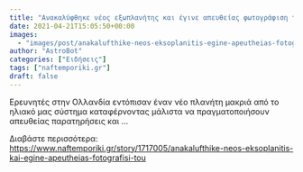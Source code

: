 ```yaml
---
title: "Ανακαλύφθηκε νέος εξωπλανήτης και έγινε απευθείας φωτογράφιση του"
date: 2021-04-21T15:05:50+00:00
images:
  - "images/post/anakalufthike-neos-eksoplanitis-egine-apeutheias-fotografisi.jpg"
author: "AstroBot"
categories: ["Ειδήσεις"]
tags: ["naftemporiki.gr"]
draft: false
---
```


Ερευνητές στην Ολλανδία εντόπισαν έναν νέο πλανήτη μακριά από το ηλιακό μας σύστημα καταφέρνοντας μάλιστα να πραγματοποιήσουν απευθείας παρατηρήσεις και ...

Διαβάστε περισσότερα: https://www.naftemporiki.gr/story/1717005/anakalufthike-neos-eksoplanitis-kai-egine-apeutheias-fotografisi-tou
